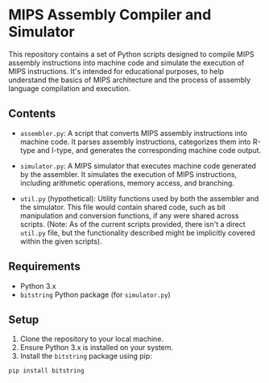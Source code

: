 # MIPS Assembly Compiler and Simulator

This repository contains a set of Python scripts designed to compile MIPS assembly instructions into machine code and simulate the execution of MIPS instructions. It's intended for educational purposes, to help understand the basics of MIPS architecture and the process of assembly language compilation and execution.

## Contents

- `assembler.py`: A script that converts MIPS assembly instructions into machine code. It parses assembly instructions, categorizes them into R-type and I-type, and generates the corresponding machine code output.

- `simulator.py`: A MIPS simulator that executes machine code generated by the assembler. It simulates the execution of MIPS instructions, including arithmetic operations, memory access, and branching.

- `util.py` (hypothetical): Utility functions used by both the assembler and the simulator. This file would contain shared code, such as bit manipulation and conversion functions, if any were shared across scripts. (Note: As of the current scripts provided, there isn't a direct `util.py` file, but the functionality described might be implicitly covered within the given scripts).

## Requirements

- Python 3.x
- `bitstring` Python package (for `simulator.py`)

## Setup

1. Clone the repository to your local machine.
2. Ensure Python 3.x is installed on your system.
3. Install the `bitstring` package using pip:

```bash
pip install bitstring
